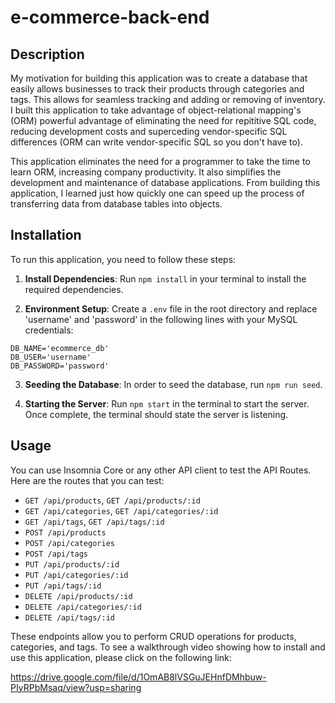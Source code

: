 # e-commerce-back-end

## Description
My motivation for building this application was to create a database that easily allows businesses to track their products through categories and tags. This allows for seamless tracking and adding or removing of inventory. I built this application to take advantage of object-relational mapping's (ORM) powerful advantage of eliminating the need for repititive SQL code, reducing development costs and superceding vendor-specific SQL differences (ORM can write vendor-specific SQL so you don't have to). 

This application eliminates the need for a programmer to take the time to learn ORM, increasing company productivity. It also simplifies the development and maintenance of database applications. From building this application, I learned just how quickly one can speed up the process of transferring data from database tables into objects. 

## Installation
To run this application, you need to follow these steps:

1. **Install Dependencies**: Run `npm install` in your terminal to install the required dependencies.

2. **Environment Setup**: Create a `.env` file in the root directory and replace 'username' and 'password' in the following lines with your MySQL credentials:

```env
DB_NAME='ecommerce_db'
DB_USER='username'
DB_PASSWORD='password'
```

3. **Seeding the Database**: In order to seed the database, run `npm run seed`.

4. **Starting the Server**: Run `npm start` in the terminal to start the server. Once complete, the terminal should state the server is listening.

## Usage
You can use Insomnia Core or any other API client to test the API Routes. Here are the routes that you can test:

- `GET /api/products`, `GET /api/products/:id`
- `GET /api/categories`, `GET /api/categories/:id`
- `GET /api/tags`, `GET /api/tags/:id`
- `POST /api/products`
- `POST /api/categories`
- `POST /api/tags`
- `PUT /api/products/:id`
- `PUT /api/categories/:id`
- `PUT /api/tags/:id`
- `DELETE /api/products/:id`
- `DELETE /api/categories/:id`
- `DELETE /api/tags/:id`

These endpoints allow you to perform CRUD operations for products, categories, and tags. To see a walkthrough video showing how to install and use this application, please click on the following link:

https://drive.google.com/file/d/1OmAB8lVSGuJEHnfDMhbuw-PIyRPbMsaq/view?usp=sharing

